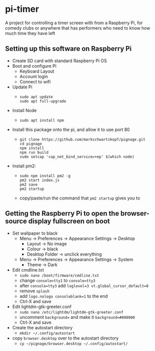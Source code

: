 # pi-timer

A project for controlling a timer screen with from a Raspberry Pi, for comedy clubs or anywhere that has performers who need to know how much time they have left

## Setting up this software on Raspberry Pi

- Create SD card with standard Raspberry Pi OS
- Boot and configure Pi
  - Keyboard Layout
  - Account login
  - Connect to wifi
- Update Pi  
  - ```
    sudo apt update
    sudo apt full-upgrade
    ```
- Install Node
  - ```
    sudo apt install npm
    ```
- Install this package onto the pi, and allow it to use port 80
  - ```
    git clone https://github.com/markschwartzkopf/pignage.git
    cd pignage
    npm install
    npm run build
    sudo setcap 'cap_net_bind_service=+ep' $(which node)
    ```
- Install pm2:
  - ```
    sudo npm install pm2 -g
    pm2 start index.js
    pm2 save
    pm2 startup
    ```
  - copy/paste/run the command that `pm2 startup` gives you to


## Getting the Raspberry Pi to open the browser-source display fullscreen on boot
- Set wallpaper to black
  - Menu -> Preferences -> Appearance Settings -> Desktop
    - Layout -> No image
    - Colour -> black
    - Desktop Folder -> unclick everything
  - Menu -> Preferences -> Appearance Settings -> System
    - Theme -> Dark
- Edit cmdline.txt
  - `sudo nano /boot/firmware/cmdline.txt`
  - change `console=tty1` to `console=tty3`
  - after `console=tty3` add `loglevel=3 vt.global_cursor_default=0`
  - remove `splash`
  - add `logo.nologo consoleblank=1` to the end
  - Ctrl-X and save
- Edit lightdm-gtk-greeter.conf
  - `sudo nano /etc/lightdm/lightdm-gtk-greeter.conf`
  - uncomment `background=` and make it `background=#000000`
  - Ctrl-X and save
- Create the autostart directory
  - `mkdir ~/.config/autostart`
- copy `browser.desktop` over to the autostart directory
  - `cp ~/pignage/browser.desktop ~/.config/autostart/`
